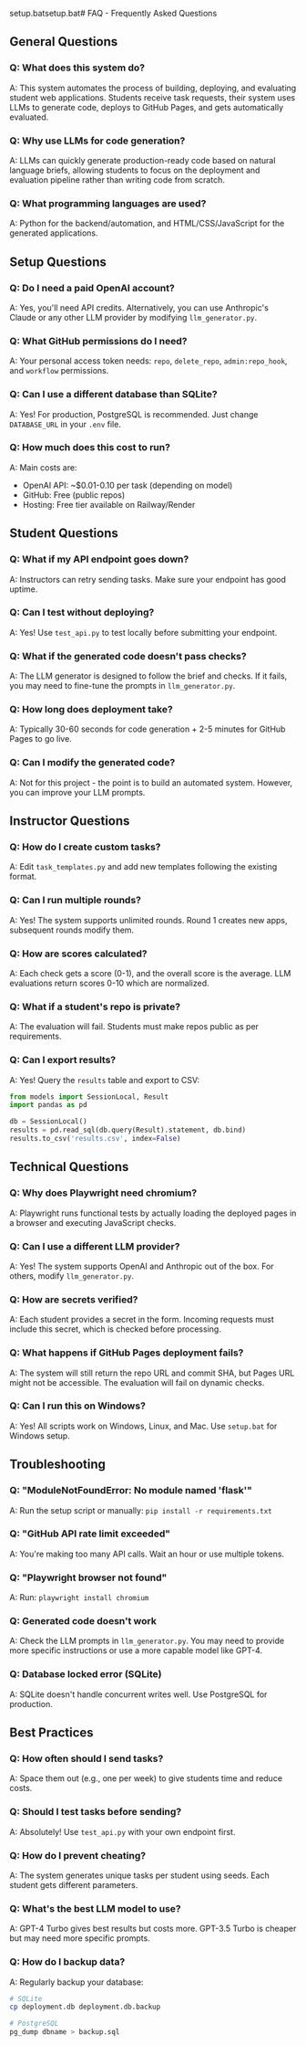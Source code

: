 setup.batsetup.bat# FAQ - Frequently Asked Questions

## General Questions

### Q: What does this system do?
A: This system automates the process of building, deploying, and evaluating student web applications. Students receive task requests, their system uses LLMs to generate code, deploys to GitHub Pages, and gets automatically evaluated.

### Q: Why use LLMs for code generation?
A: LLMs can quickly generate production-ready code based on natural language briefs, allowing students to focus on the deployment and evaluation pipeline rather than writing code from scratch.

### Q: What programming languages are used?
A: Python for the backend/automation, and HTML/CSS/JavaScript for the generated applications.

## Setup Questions

### Q: Do I need a paid OpenAI account?
A: Yes, you'll need API credits. Alternatively, you can use Anthropic's Claude or any other LLM provider by modifying `llm_generator.py`.

### Q: What GitHub permissions do I need?
A: Your personal access token needs: `repo`, `delete_repo`, `admin:repo_hook`, and `workflow` permissions.

### Q: Can I use a different database than SQLite?
A: Yes! For production, PostgreSQL is recommended. Just change `DATABASE_URL` in your `.env` file.

### Q: How much does this cost to run?
A: Main costs are:
- OpenAI API: ~$0.01-0.10 per task (depending on model)
- GitHub: Free (public repos)
- Hosting: Free tier available on Railway/Render

## Student Questions

### Q: What if my API endpoint goes down?
A: Instructors can retry sending tasks. Make sure your endpoint has good uptime.

### Q: Can I test without deploying?
A: Yes! Use `test_api.py` to test locally before submitting your endpoint.

### Q: What if the generated code doesn't pass checks?
A: The LLM generator is designed to follow the brief and checks. If it fails, you may need to fine-tune the prompts in `llm_generator.py`.

### Q: How long does deployment take?
A: Typically 30-60 seconds for code generation + 2-5 minutes for GitHub Pages to go live.

### Q: Can I modify the generated code?
A: Not for this project - the point is to build an automated system. However, you can improve your LLM prompts.

## Instructor Questions

### Q: How do I create custom tasks?
A: Edit `task_templates.py` and add new templates following the existing format.

### Q: Can I run multiple rounds?
A: Yes! The system supports unlimited rounds. Round 1 creates new apps, subsequent rounds modify them.

### Q: How are scores calculated?
A: Each check gets a score (0-1), and the overall score is the average. LLM evaluations return scores 0-10 which are normalized.

### Q: What if a student's repo is private?
A: The evaluation will fail. Students must make repos public as per requirements.

### Q: Can I export results?
A: Yes! Query the `results` table and export to CSV:
```python
from models import SessionLocal, Result
import pandas as pd

db = SessionLocal()
results = pd.read_sql(db.query(Result).statement, db.bind)
results.to_csv('results.csv', index=False)
```

## Technical Questions

### Q: Why does Playwright need chromium?
A: Playwright runs functional tests by actually loading the deployed pages in a browser and executing JavaScript checks.

### Q: Can I use a different LLM provider?
A: Yes! The system supports OpenAI and Anthropic out of the box. For others, modify `llm_generator.py`.

### Q: How are secrets verified?
A: Each student provides a secret in the form. Incoming requests must include this secret, which is checked before processing.

### Q: What happens if GitHub Pages deployment fails?
A: The system will still return the repo URL and commit SHA, but Pages URL might not be accessible. The evaluation will fail on dynamic checks.

### Q: Can I run this on Windows?
A: Yes! All scripts work on Windows, Linux, and Mac. Use `setup.bat` for Windows setup.

## Troubleshooting

### Q: "ModuleNotFoundError: No module named 'flask'"
A: Run the setup script or manually: `pip install -r requirements.txt`

### Q: "GitHub API rate limit exceeded"
A: You're making too many API calls. Wait an hour or use multiple tokens.

### Q: "Playwright browser not found"
A: Run: `playwright install chromium`

### Q: Generated code doesn't work
A: Check the LLM prompts in `llm_generator.py`. You may need to provide more specific instructions or use a more capable model like GPT-4.

### Q: Database locked error (SQLite)
A: SQLite doesn't handle concurrent writes well. Use PostgreSQL for production.

## Best Practices

### Q: How often should I send tasks?
A: Space them out (e.g., one per week) to give students time and reduce costs.

### Q: Should I test tasks before sending?
A: Absolutely! Use `test_api.py` with your own endpoint first.

### Q: How do I prevent cheating?
A: The system generates unique tasks per student using seeds. Each student gets different parameters.

### Q: What's the best LLM model to use?
A: GPT-4 Turbo gives best results but costs more. GPT-3.5 Turbo is cheaper but may need more specific prompts.

### Q: How do I backup data?
A: Regularly backup your database:
```bash
# SQLite
cp deployment.db deployment.db.backup

# PostgreSQL
pg_dump dbname > backup.sql
```

